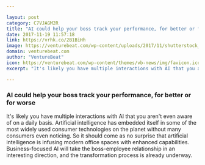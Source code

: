 ```yaml
---

layout: post
category: C7VJAGM2R
title: "AI could help your boss track your performance, for better or for worse"
date: 2017-11-19 11:57:18
link: https://vrhk.co/2B1BiHh
image: https://venturebeat.com/wp-content/uploads/2017/11/shutterstock_282766301-e1511058713599.jpg?fit=780%2C521&strip=all
domain: venturebeat.com
author: "VentureBeat"
icon: https://venturebeat.com/wp-content/themes/vb-news/img/favicon.ico
excerpt: "It's likely you have multiple interactions with AI that you aren't even aware of on a daily basis. Artificial intelligence has embedded itself in some of the most widely used consumer technologies on the planet without many consumers even noticing. So it should come as no surprise that artificial intelligence is infusing modern office spaces with enhanced capabilities. Business-focused AI will take the boss-employee relationship in an interesting direction, and the transformation process is already underway."

---
```


### AI could help your boss track your performance, for better or for worse

It's likely you have multiple interactions with AI that you aren't even aware of on a daily basis. Artificial intelligence has embedded itself in some of the most widely used consumer technologies on the planet without many consumers even noticing. So it should come as no surprise that artificial intelligence is infusing modern office spaces with enhanced capabilities. Business-focused AI will take the boss-employee relationship in an interesting direction, and the transformation process is already underway.